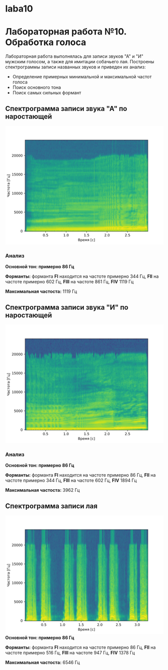 # laba10
# Лабораторная работа №10. Обработка голоса
Лабораторная работа выполнялась для записи звуков "А" и "И" мужским голосом, а также для имитации собачьего лая.
Построены спектрограммы записи названных звуков и приведен их анализ: 
- Определение примерных минимальной и максимальной частот голоса
- Поиск основного тона
- Поиск самых сильных формант

## Спектрограмма записи звука "А" по наростающей

![](res/spectrogram_A.png)

### Анализ
**Основной тон: примерно 86 Гц** 

**Форманты:** форманта **FI** находится на частоте примерно 344 Гц, **FII** на частоте примерно 602 Гц,
**FIII** на частоте 861 Гц, **FIV** 1119 Гц


**Максимальная частоста:** 1119 Гц

## Спектрограмма записи звука "И" по наростающей

![](res/spectrogram_I.png)

### Анализ
**Основной тон: примерно 86 Гц**

**Форманты:** форманта **FI** находится на частоте примерно 86 Гц, **FII** на частоте примерно 344 Гц,
**FIII** на частоте 602 Гц, **FIV** 1894 Гц


**Максимальная частоста:** 3962 Гц

## Спектрограмма записи лая

![](res/spectrogram_gav.png)
**Основной тон: примерно 86 Гц** 

**Форманты:** форманта **FI** находится на частоте примерно 86 Гц, **FII** на частоте примерно 516 Гц,
**FIII** на частоте 947 Гц, **FIV** 1378 Гц


**Максимальная частоста:** 6546 Гц
